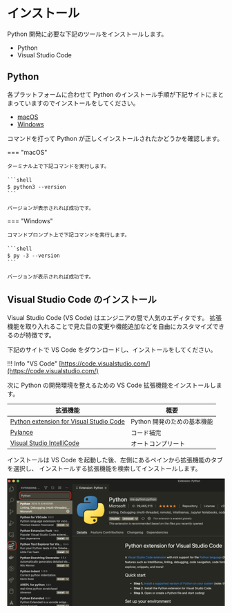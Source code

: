 # インストール

Python 開発に必要な下記のツールをインストールします。

- Python
- Visual Studio Code

## Python

各プラットフォームに合わせて Python のインストール手順が下記サイトにまとまっていますのでインストールをしてください。

- [macOS](https://www.python.jp/install/macos/install_python.html)
- [Windows](https://www.python.jp/install/windows/install.html)

コマンドを打って Python が正しくインストールされたかどうかを確認します。

=== "macOS"

    ターミナル上で下記コマンドを実行します。

    ```shell
    $ python3 --version
    ```

    バージョンが表示されれば成功です。

=== "Windows"

    コマンドプロンプト上で下記コマンドを実行します。

    ```shell
    $ py -3 --version
    ```

    バージョンが表示されれば成功です。

## Visual Studio Code のインストール

Visual Studio Code (VS Code) はエンジニアの間で人気のエディタです。
拡張機能を取り入れることで見た目の変更や機能追加などを自由にカスタマイズできるのが特徴です。

下記のサイトで VS Code をダウンロードし、インストールをしてください。

!!! Info "VS Code"
    [https://code.visualstudio.com/](https://code.visualstudio.com/)

次に Python の開発環境を整えるための VS Code 拡張機能をインストールします。

| 拡張機能                                  | 概要                        |
|-------------------------------------------|-----------------------------|
| [Python extension for Visual Studio Code] | Python 開発のための基本機能 |
| [Pylance]                                 | コード補完                  |
| [Visual Studio IntelliCode]               | オートコンプリート          |

[Python extension for Visual Studio Code]: https://marketplace.visualstudio.com/items?itemName=ms-python.python
[Pylance]: https://marketplace.visualstudio.com/items?itemName=ms-python.vscode-pylance
[Visual Studio IntelliCode]: https://marketplace.visualstudio.com/items?itemName=VisualStudioExptTeam.vscodeintellicode

インストールは VS Code を起動した後、左側にあるペインから拡張機能のタブを選択し、
インストールする拡張機能を検索してインストールします。

[![](img/vscode-01.png)](img/vscode-01.png)
